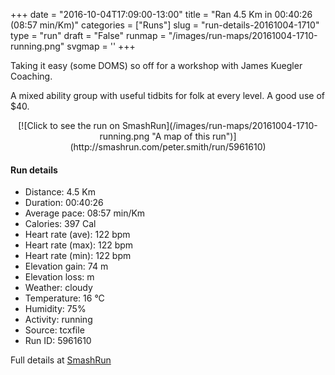 +++
date = "2016-10-04T17:09:00-13:00"
title = "Ran 4.5 Km in 00:40:26 (08:57 min/Km)"
categories = ["Runs"]
slug = "run-details-20161004-1710"
type = "run"
draft = "False"
runmap = "/images/run-maps/20161004-1710-running.png"
svgmap = '<polyline points="0 60, 4 54, 9 53, 15 54, 16 54, 18 50, 21 49, 22 47, 26 39, 38 43, 48 49, 49 50, 58 52, 62 55, 68 55, 71 57, 71 60, 72 60, 74 62, 78 59, 82 54, 86 53, 91 49, 97 47, 87 52, 86 52, 85 51, 85 51, 83 52, 82 53, 83 54, 86 54, 88 53, 88 52, 88 51, 85 52, 83 53, 83 54, 86 54, 88 53, 88 52, 84 52, 83 53, 83 54, 85 54, 87 53, 88 52, 83 52, 82 53, 83 54, 87 54, 88 53, 100 46, 96 47, 90 50, 88 53, 87 54, 82 55, 79 57, 77 61, 76 62, 73 62, 73 60, 72 59, 70 57, 67 57, 62 54, 60 52, 57 52, 55 53, 53 52, 51 52, 49 52, 46 49, 33 42, 29 39, 26 38, 21 44, 19 49, 16 55, 11 54, 7 53, 4 53, 5 53, 0 59, 0 60, 1 60, 0 61">'
+++

Taking it easy (some DOMS) so off for a workshop with James Kuegler Coaching. 

A mixed ability group with useful tidbits for folk at every level. A good use of $40. 

<!--more-->

<center>
[![Click to see the run on SmashRun](/images/run-maps/20161004-1710-running.png "A map of this run")](http://smashrun.com/peter.smith/run/5961610)
</center>

#### Run details

* Distance: 4.5 Km
* Duration: 00:40:26
* Average pace: 08:57 min/Km
* Calories: 397 Cal
* Heart rate (ave): 122 bpm
* Heart rate (max): 122 bpm
* Heart rate (min): 122 bpm
* Elevation gain: 74 m
* Elevation loss:  m
* Weather: cloudy
* Temperature: 16 &deg;C
* Humidity: 75%
* Activity: running
* Source: tcxfile
* Run ID: 5961610

Full details at [SmashRun](http://smashrun.com/peter.smith/run/5961610)